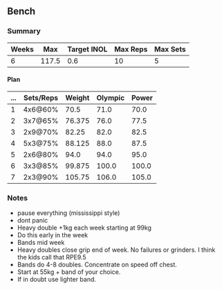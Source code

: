 ## Bench

### Summary

Weeks | Max | Target INOL | Max Reps | Max Sets
--- | --- | --- | --- | ---
6 | 117.5 | 0.6 | 10 | 5

#### Plan

 ... | Sets/Reps | Weight | Olympic | Power
--- | --- | --- | --- | ---
1 | 4x6@60% | 70.5 | 71.0 | 70.0
2 | 3x7@65% | 76.375 | 76.0 | 77.5
3 | 2x9@70% | 82.25 | 82.0 | 82.5
4 | 5x3@75% | 88.125 | 88.0 | 87.5
5 | 2x6@80% | 94.0 | 94.0 | 95.0
6 | 3x3@85% | 99.875 | 100.0 | 100.0
7 | 2x3@90% | 105.75 | 106.0 | 105.0

### Notes

- pause everything (mississippi style)
- dont panic
- Heavy double +1kg each week starting at 99kg
- Do this early in the week
- Bands mid week
- Heavy doubles close grip end of week. No failures or grinders. I think the kids call that RPE9.5
- Bands do 4-8 doubles. Concentrate on speed off chest.
- Start at 55kg + band of your choice.
- If in doubt use lighter band.

